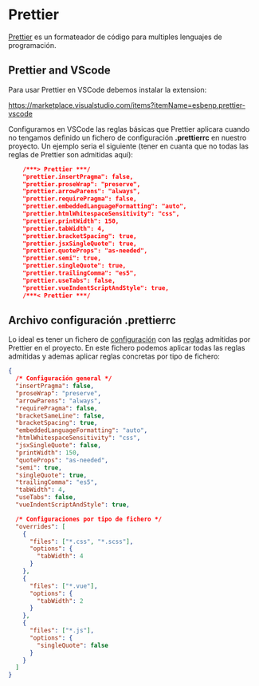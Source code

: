 # Prettier

[Prettier](https://prettier.io/) es un formateador de código para multiples lenguajes de programación.

## Prettier and VScode

Para usar Prettier en VSCode debemos instalar la extension:

https://marketplace.visualstudio.com/items?itemName=esbenp.prettier-vscode

Configuramos en VSCode las reglas básicas que Prettier aplicara cuando no tengamos definido
un fichero de configuración **.prettierrc** en nuestro proyecto.
Un ejemplo seria el siguiente (tener en cuanta que no todas las reglas de Prettier son admitidas aquí):

```json
    /***> Prettier ***/
    "prettier.insertPragma": false,
    "prettier.proseWrap": "preserve",
    "prettier.arrowParens": "always",
    "prettier.requirePragma": false,
    "prettier.embeddedLanguageFormatting": "auto",
    "prettier.htmlWhitespaceSensitivity": "css",
    "prettier.printWidth": 150,
    "prettier.tabWidth": 4,
    "prettier.bracketSpacing": true,
    "prettier.jsxSingleQuote": true,
    "prettier.quoteProps": "as-needed",
    "prettier.semi": true,
    "prettier.singleQuote": true,
    "prettier.trailingComma": "es5",
    "prettier.useTabs": false,
    "prettier.vueIndentScriptAndStyle": true,
    /***< Prettier ***/
```

## Archivo configuración .prettierrc

Lo ideal es tener un fichero de [configuración](https://prettier.io/docs/en/configuration.html) con las [reglas](https://prettier.io/docs/en/options.html) admitidas por Prettier en el proyecto.
En este fichero podemos aplicar todas las reglas admitidas y ademas aplicar reglas concretas por tipo de fichero:

```json
{
  /* Configuración general */
  "insertPragma": false,
  "proseWrap": "preserve",
  "arrowParens": "always",
  "requirePragma": false,
  "bracketSameLine": false,
  "bracketSpacing": true,
  "embeddedLanguageFormatting": "auto",
  "htmlWhitespaceSensitivity": "css",
  "jsxSingleQuote": false,
  "printWidth": 150,
  "quoteProps": "as-needed",
  "semi": true,
  "singleQuote": true,
  "trailingComma": "es5",
  "tabWidth": 4,
  "useTabs": false,
  "vueIndentScriptAndStyle": true,

  /* Configuraciones por tipo de fichero */
  "overrides": [
    {
      "files": ["*.css", "*.scss"],
      "options": {
        "tabWidth": 4
      }
    },
    {
      "files": ["*.vue"],
      "options": {
        "tabWidth": 2
      }
    },
    {
      "files": ["*.js"],
      "options": {
        "singleQuote": false
      }
    }
  ]
}
```
